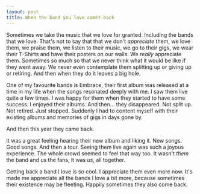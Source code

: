 ```yaml
---
layout: post
title: When the band you love comes back 
---
```


Sometimes we take the music that we love for granted. Including the bands that we love. That's not to say that that we don't *appreciate* them, we love them, we praise them, we listen to their music, we go to their gigs, we wear their T-Shirts and have their posters on our walls. We *really* appreciate them. Sometimes so much so that we never think what it would be like if they went away. We never even contemplate them splitting up or giving up or retiring. And then when they do it leaves a big hole.

One of my favourite bands is Embrace, their first album was released at a time in my life when the songs resonated deeply with me. I saw them live quite a few times. I was happy for them when they started to have some success. I enjoyed their albums. And then... they disappeared. Not split up. Not retired. Just stopped. Suddenly I had to content myself with their existing albums and memories of gigs in days gone by.

And then this year they came back. 

It was a great feeling hearing their new album and liking it. New songs. Good songs. And then a tour. Seeing them live again was such a joyous experience. The whole crowd seemed to feel that way too. It wasn't *them* the band and *us* the fans, it was *us*, all together.

Getting back a band I love is so cool. I appreciate them even more now. It's made me appreciate all the bands I love a bit more, because sometimes their existence may be fleeting. Happily sometimes they also come back.
